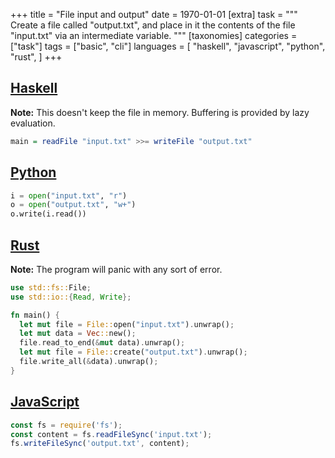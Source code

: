 +++
title = "File input and output"
date = 1970-01-01
[extra]
task = """
  Create a file called "output.txt",
  and place in it the contents of the file "input.txt"
  via an intermediate variable.
"""
[taxonomies]
categories = ["task"]
tags = ["basic", "cli"]
languages = [
  "haskell",
  "javascript",
  "python",
  "rust",
]
+++


## [Haskell](/languages/haskell)

**Note:**
This doesn't keep the file in memory.
Buffering is provided by lazy evaluation.

```haskell
main = readFile "input.txt" >>= writeFile "output.txt"
```


## [Python](/languages/python)

```python
i = open("input.txt", "r")
o = open("output.txt", "w+")
o.write(i.read())
```


## [Rust](/languages/rust)

**Note:**
The program will panic with any sort of error.

```rust
use std::fs::File;
use std::io::{Read, Write};

fn main() {
  let mut file = File::open("input.txt").unwrap();
  let mut data = Vec::new();
  file.read_to_end(&mut data).unwrap();
  let mut file = File::create("output.txt").unwrap();
  file.write_all(&data).unwrap();
}
```


## [JavaScript](/languages/javascript)

```javascript
const fs = require('fs');
const content = fs.readFileSync('input.txt');
fs.writeFileSync('output.txt', content);
```
